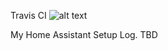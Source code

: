 Travis CI ![alt text](https://travis-ci.org/thachnb85/home_assistant_config.svg?branch=master "Travis CI Result")

My Home Assistant Setup Log. TBD
